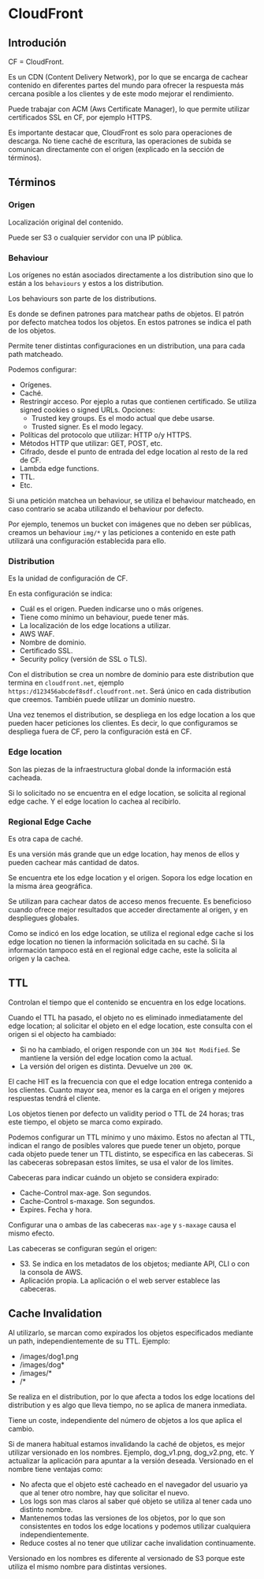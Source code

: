# CloudFront

## Introdución

CF = CloudFront.

Es un CDN (Content Delivery Network), por lo que se encarga de cachear contenido en diferentes partes del mundo para ofrecer la respuesta más cercana posible a los clientes y de este modo mejorar el rendimiento.

Puede trabajar con ACM (Aws Certificate Manager), lo que permite utilizar certificados SSL en CF, por ejemplo HTTPS.

Es importante destacar que, CloudFront es solo para operaciones de descarga. No tiene caché de escritura, las operaciones de subida se comunican directamente con el origen (explicado en la sección de términos).

## Términos

### Origen

Localización original del contenido.

Puede ser S3 o cualquier servidor con una IP pública.

### Behaviour

Los orígenes no están asociados directamente a los distribution sino que lo están a los `behaviours` y estos a los distribution.

Los behaviours son parte de los distributions.

Es donde se definen patrones para matchear paths de objetos. El patrón por defecto matchea todos los objetos. En estos patrones se indica el path de los objetos.

Permite tener distintas configuraciones en un distribution, una para cada path matcheado.

Podemos configurar:

- Orígenes.
- Caché.
- Restringir acceso. Por ejeplo a rutas que contienen certificado. Se utiliza signed cookies o signed URLs. Opciones:
  - Trusted key groups. Es el modo actual que debe usarse.
  - Trusted signer. Es el modo legacy.
- Políticas del protocolo que utilizar: HTTP o/y HTTPS.
- Métodos HTTP que utilizar: GET, POST, etc.
- Cifrado, desde el punto de entrada del edge location al resto de la red de CF.
- Lambda edge functions.
- TTL.
- Etc.

Si una petición matchea un behaviour, se utiliza el behaviour matcheado, en caso contrario se acaba utilizando el behaviour por defecto.

Por ejemplo, tenemos un bucket con imágenes que no deben ser públicas, creamos un behaviour `img/*` y las peticiones a contenido en este path utilizará una configuración establecida para ello.

### Distribution

Es la unidad de configuración de CF.

En esta configuración se indica:

- Cuál es el origen. Pueden indicarse uno o más orígenes.
- Tiene como mínimo un behaviour, puede tener más.
- La localización de los edge locations a utilizar.
- AWS WAF.
- Nombre de dominio.
- Certificado SSL.
- Security policy (versión de SSL o TLS).

Con el distribution se crea un nombre de dominio para este distribution que termina en `cloudfront.net`, ejemplo `https:/d123456abcdef8sdf.cloudfront.net`. Será único en cada distribution que creemos. También puede utilizar un dominio nuestro.

Una vez tenemos el distribution, se despliega en los edge location a los que pueden hacer peticiones los clientes. Es decir, lo que configuramos se despliega fuera de CF, pero la configuración está en CF.

### Edge location

Son las piezas de la infraestructura global donde la información está cacheada.

Si lo solicitado no se encuentra en el edge location, se solicita al regional edge cache. Y el edge location lo cachea al recibirlo.

### Regional Edge Cache

Es otra capa de caché.

Es una versión más grande que un edge location, hay menos de ellos y pueden cachear más cantidad de datos.

Se encuentra ete los edge location y el origen. Sopora los edge location en la misma área geográfica.

Se utilizan para cachear datos de acceso menos frecuente. Es beneficioso cuando ofrece mejor resultados que acceder directamente al origen, y en despliegues globales.

Como se indicó en los edge location, se utiliza el regional edge cache si los edge location no tienen la información solicitada en su caché. Si la información tampoco está en el regional edge cache, este la solicita al origen y la cachea.

## TTL

Controlan el tiempo que el contenido se encuentra en los edge locations.

Cuando el TTL ha pasado, el objeto no es eliminado inmediatamente del edge location; al solicitar el objeto en el edge location, este consulta con el origen si el objecto ha cambiado:

- Si no ha cambiado, el origen responde con un `304 Not Modified`. Se mantiene la versión del edge location como la actual.
- La versión del origen es distinta. Devuelve un `200 OK`.

El cache HIT es la frecuencia con que el edge location entrega contenido a los clientes. Cuanto mayor sea, menor es la carga en el origen y mejores respuestas tendrá el cliente.

Los objetos tienen por defecto un validity period o TTL de 24 horas; tras este tiempo, el objeto se marca como expirado.

Podemos configurar un TTL mínimo y uno máximo. Estos no afectan al TTL, indican el rango de posibles valores que puede tener un objeto, porque cada objeto puede tener un TTL distinto, se especifica en las cabeceras. Si las cabeceras sobrepasan estos límites, se usa el valor de los límites.

Cabeceras para indicar cuándo un objeto se considera expirado:

- Cache-Control max-age. Son segundos.
- Cache-Control s-maxage. Son segundos.
- Expires. Fecha y hora.

Configurar una o ambas de las cabeceras `max-age` y `s-maxage` causa el mismo efecto.

Las cabeceras se configuran según el origen:

- S3. Se indica en los metadatos de los objetos; mediante API, CLI o con la consola de AWS.
- Aplicación propia. La aplicación o el web server establece las cabeceras.

## Cache Invalidation

Al utilizarlo, se marcan como expirados los objetos especificados mediante un path, independientemente de su TTL. Ejemplo:

- /images/dog1.png
- /images/dog*
- /images/*
- /*

Se realiza en el distribution, por lo que afecta a todos los edge locations del distribution y es algo que lleva tiempo, no se aplica de manera inmediata.

Tiene un coste, independiente del número de objetos a los que aplica el cambio.

Si de manera habitual estamos invalidando la caché de objetos, es mejor utilizar versionado en los nombres. Ejemplo, dog_v1.png, dog_v2.png, etc. Y actualizar la aplicación para apuntar a la versión deseada. Versionado en el nombre tiene ventajas como:

- No afecta que el objeto esté cacheado en el navegador del usuario ya que al tener otro nombre, hay que solicitar el nuevo.
- Los logs son mas claros al saber qué objeto se utiliza al tener cada uno distinto nombre.
- Mantenemos todas las versiones de los objetos, por lo que son consistentes en todos los edge locations y podemos utilizar cualquiera independientemente.
- Reduce costes al no tener que utilizar cache invalidation continuamente.

Versionado en los nombres es diferente al versionado de S3 porque este utiliza el mismo nombre para distintas versiones.
